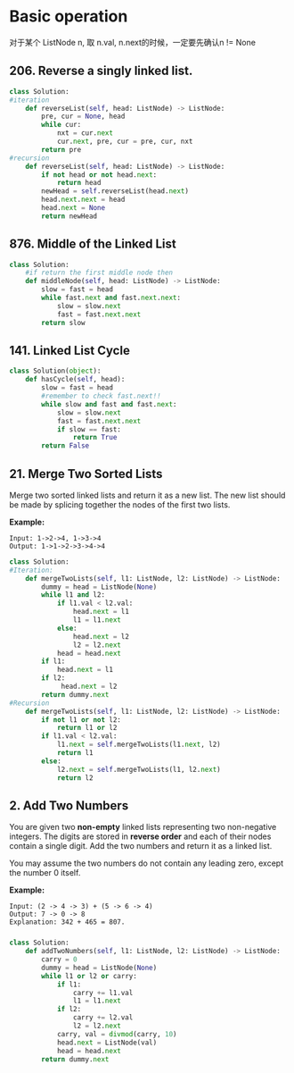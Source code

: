 # Basic operation

对于某个 ListNode n, 取 n.val, n.next的时候，一定要先确认n != None

## 206. Reverse a singly linked list.

```python
class Solution:
#iteration
    def reverseList(self, head: ListNode) -> ListNode:
        pre, cur = None, head
        while cur:
            nxt = cur.next
            cur.next, pre, cur = pre, cur, nxt
        return pre
#recursion
    def reverseList(self, head: ListNode) -> ListNode:
        if not head or not head.next:
            return head
        newHead = self.reverseList(head.next)
        head.next.next = head
        head.next = None
        return newHead
```

## 876. Middle of the Linked List

```python
class Solution:
    #if return the first middle node then
    def middleNode(self, head: ListNode) -> ListNode:
        slow = fast = head
        while fast.next and fast.next.next:
            slow = slow.next
            fast = fast.next.next
        return slow
```

## 141. Linked List Cycle

```python
class Solution(object):
    def hasCycle(self, head):
        slow = fast = head
        #remember to check fast.next!!
        while slow and fast and fast.next:
            slow = slow.next
            fast = fast.next.next
            if slow == fast:
                return True
        return False
```

## 21. Merge Two Sorted Lists

Merge two sorted linked lists and return it as a new list. The new list should be made by splicing together the nodes of the first two lists.

**Example:**

```text
Input: 1->2->4, 1->3->4
Output: 1->1->2->3->4->4
```



```python
class Solution:
#Iteration:
    def mergeTwoLists(self, l1: ListNode, l2: ListNode) -> ListNode:
        dummy = head = ListNode(None)
        while l1 and l2:
            if l1.val < l2.val:
                head.next = l1
                l1 = l1.next
            else:
                head.next = l2
                l2 = l2.next
            head = head.next
        if l1:
            head.next = l1
        if l2:
             head.next = l2
        return dummy.next
#Recursion
    def mergeTwoLists(self, l1: ListNode, l2: ListNode) -> ListNode:
        if not l1 or not l2:
            return l1 or l2
        if l1.val < l2.val:
            l1.next = self.mergeTwoLists(l1.next, l2)
            return l1
        else:
            l2.next = self.mergeTwoLists(l1, l2.next)
            return l2
```

## 2. Add Two Numbers

You are given two **non-empty** linked lists representing two non-negative integers. The digits are stored in **reverse order** and each of their nodes contain a single digit. Add the two numbers and return it as a linked list.

You may assume the two numbers do not contain any leading zero, except the number 0 itself.

**Example:**

```text
Input: (2 -> 4 -> 3) + (5 -> 6 -> 4)
Output: 7 -> 0 -> 8
Explanation: 342 + 465 = 807.
```

### 

```python
class Solution:
    def addTwoNumbers(self, l1: ListNode, l2: ListNode) -> ListNode:
        carry = 0
        dummy = head = ListNode(None)
        while l1 or l2 or carry:
            if l1: 
                carry += l1.val
                l1 = l1.next
            if l2: 
                carry += l2.val
                l2 = l2.next
            carry, val = divmod(carry, 10)
            head.next = ListNode(val)
            head = head.next
        return dummy.next
```

